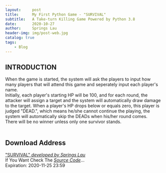 ```yaml
---
layout:     post
title:      My First Python Game - "SURVIVAL"
subtitle:   A Take-turn Killing Game Powered by Python 3.8
date:       2020-10-27
author:     Springs Lau
header-img: img/post-web.jpg
catalog: true
tags:
    - Blog
---
```


## INTRODUCTION
When the game is started, the system will ask the players to input how many players that will attend this game and seperately input each player's name.<br>
Initially, each player's starting HP will be 100, and for each round, the attacker will assign a target and the system will automatically draw damage to the target. When a player's HP drops below or equals zero, this player is judged "DEAD.", which means he/she cannot continue the playing, the system will automatically skip the DEADs when his/her round comes.<br>
There will be no winner unless only one survivor stands.<br><br>

## Download Address
["SURVIVAL" *developed by Springs Lau*](https://bhpan.buaa.edu.cn:443/link/E8D9DC3D6BE06393C04538DB49715575)<br>
If You Want Check The [*Source Code*](https://paste.ubuntu.com/p/ymbWp8k55C/)...<br>
Expiration: 2020-11-25 23:59

